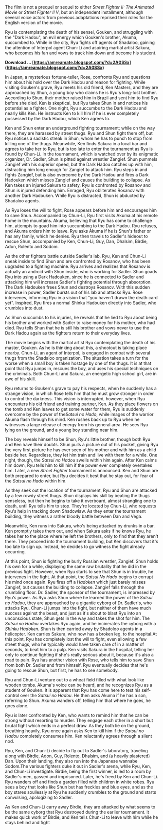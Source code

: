 
 
The film is not a prequel or sequel to either *Street Fighter II: The Animated Movie* or *Street Fighter II V*, but an independent installment, although several voice actors from previous adaptations reprised their roles for the English version of the movie.
 
Ryu is contemplating the death of his sensei, Gouken, and struggling with the "Dark Hadou", an evil energy which Gouken's brother, Akuma, succumbed to. While in the city, Ryu fights off agents of Shadaloo, gaining the attention of Interpol agent Chun-Li and aspiring martial artist Sakura, who becomes his fan and vows to track him down and become his student.
 
**Download … [https://amreamate.blogspot.com/?d=2A0SSx](https://amreamate.blogspot.com/?d=2A0SSx)**


 
In Japan, a mysterious fortune-teller, Rose, confronts Ryu and questions him about his hold over the Dark Hadou and reason for fighting. While visiting Gouken's grave, Ryu meets his old friend, Ken Masters, and they are approached by Shun, a young boy who claims he is Ryu's long-lost brother. According to Shun, their mother raised him in Brazil and sent him to find Ryu before she died. Ken is skeptical, but Ryu takes Shun in and notices his potential as a fighter. One night, Ryu succumbs to the Dark Hadou and nearly kills Ken. He instructs Ken to kill him if he is ever completely possessed by the Dark Hadou, which Ken agrees to.
 
Ken and Shun enter an underground fighting tournament; while on the way there, they are harassed by street thugs. Ryu and Shun fight them off, but Ryu notices a sadistic streak in Shun, whom he has to punch to stop from killing one of the thugs. Meanwhile, Ken finds Sakura in a local bar and agrees to take her to Ryu, but is too late to enter the tournament as Ryu is found by Chun-Li. In the tournament, which is watched over by its enigmatic organizer, Dr. Sadler, Shun is pitted against wrestler Zangief. Shun pummels Zangief with his superior speed, but the Dark Hadou catches up with him, distracting him long enough for Zangief to attack him. Ryu steps in and fights Zangief, but is also overcome by the Dark Hadou and fires a Dark Hadouken which misses Zangief and causes the building to collapse. As Ken takes an injured Sakura to safety, Ryu is confronted by Rosanov and Shun is injured defending him. Enraged, Ryu obliterates Rosanov with another Dark Hadouken. While Ryu is distracted, Shun is abducted by Shadaloo agents.
 
As Ryu loses the will to fight, Rose appears before him and encourages him to save Shun. Accompanied by Chun-Li, Ryu first visits Akuma at his remote home in the mountains. Akuma, believing that Ryu has come to challenge him, attempts to goad him into succumbing to the Dark Hadou. Ryu refuses, and Akuma orders him to leave. Ryu asks Akuma if he is Shun's father or has any family, which he denies. Ryu then travels to Sadler's hideout to rescue Shun, accompanied by Ken, Chun-Li, Guy, Dan, Dhalsim, Birdie, Adon, Rolento and Sodom.
 
As the other fighters battle outside Sadler's lab, Ryu, Ken and Chun-Li sneak inside to find Shun and are confronted by Rosanov, who has been upgraded to a fighting machine. Ryu arrives and realizes that Rosanov is actually an android with Shun inside, who is working for Sadler. Shun goads Ryu into using a Dark Hadouken, since he is connected to Sadler and attacking him will increase Sadler's fighting potential through absorption. The Dark Hadouken frees Shun and destroys Rosanov. With this sudden increase in power, Sadler bursts out of his lab and attacks Ryu. Rose intervenes, informing Ryu in a vision that "you haven't drawn the death card yet". Inspired, Ryu fires a normal Shinku Hadouken directly into Sadler, who crumbles into dust.
 
As Shun succumbs to his injuries, he reveals that he lied to Ryu about being his brother and worked with Sadler to raise money for his mother, who had died. Ryu tells Shun that he is still his brother and vows never to use the Dark Hadou again as the fighters return to their everyday lives.
 
The movie begins with the martial artist Ryu contemplating the death of his master, Gouken. As he is thinking about this, a shootout is taking place nearby. Chun-Li, an agent of Interpol, is engaged in combat with several thugs from the Shadaloo organization. The situation takes a turn for the worse when a small boy is taken hostage by one of the thugs. It is at that point that Ryu jumps in, rescues the boy, and uses his special techniques on the criminals. Both Chun-Li and Sakura, an energetic high school girl, are in awe of his skill.

Ryu returns to Gouken's grave to pay his respects, when he suddenly has a strange vision, in which Rose tells him that he must grow stronger in order to control the darkness. This vision is interrupted, however, when Ryu encounters his old friend and training partner, Ken. As they place flowers on the tomb and Ken leaves to get some water for them, Ryu is suddenly overcome by the power of the*Satsui no Hado*, while images of the warrior Akuma flash through his mind. Ken rushes back up to Ryu when he witnesses a large release of energy from his general area. He sees Ryu lying on the ground, and a young boy standing near him.
 
The boy reveals himself to be Shun, Ryu's little brother, though both Ryu and Ken have their doubts. Shun pulls a picture out of his pocket, giving Ryu the very first picture he has ever seen of his mother and with him as a child beside her. Regardless, they let him train and live with them for a while. One night, though, the *Satsui no Hadou* swells within him again. After Ken calms him down, Ryu tells him to kill him if the power ever completely overtakes him. Later, a new *Street Fighter* tournament is announced. Ken and Shun are both prepared to enter, but Ryu decides it best that he stay out, for fear of the *Satsui no Hado* within him.
 
As they seek out the location of the tournament, Ryu and Shun are attacked by a few rowdy street thugs. Shun displays his skill by beating the thugs senseless, but then he begins to take it overboard, almost strangling one to death, until Ryu tells him to stop. They're located by Chun-Li, who requests Ryu's help in tracking down Shadowlaw. As they enter the tournament building, they witness a rather bloody battle between Dan and Vega.
 
Meanwhile, Ken runs into Sakura, who's being attacked by drunks in a bar. Ken promptly takes them out, and when Sakura asks if he knows Ryu, he takes her to the place where he left the brothers, only to find that they aren't there. They proceed into the tournament building, but Ken discovers that it's too late to sign up. Instead, he decides to go witness the fight already occurring.
 
At this point, Shun is fighting the burly Russian wrestler, Zangief. Shun holds his own for a while, displaying the same raw brutality that he did in the previous fight. However, when Ryu starts to see that Shun is in trouble, he intervenes in the fight. At that point, the *Satsui No Hado* begins to corrupt his mind once again. Ryu fires off a *Hadoken* which just barely misses Zangief, but causes the building to collapse. Zangief falls through the crumbling floor. Dr. Sadler, the sponsor of the tournament, is impressed by Ryu's power. As Ryu asks Shun where he learned the power of the *Satsui no Hadou*, they are approached by a gigantic cyborg of Dr. Sadler's, who attacks Ryu. Chun-Li jumps into the fight, but neither of them have much success against the beast, and just as it's about to blast Ryu into an unconscious state, Shun gets in the way and takes the shot for him. The *Satsui no Hadou* overtakes Ryu again, and he incinerates the cyborg with a *Shinku Hadoken*. Shun is then carried away by Shadoloo agents in a helicopter. Ken carries Sakura, who now has a broken leg, to the hospital.At this point, Ryu has completely lost the will to fight, even allowing a few street thugs, who he typically would have taken care of in a matter of seconds, to beat him to a pulp. Ken visits Sakura in the hospital, telling her only to continue fighting if she's really serious about it, because it's also a road to pain. Ryu has another vision with Rose, who tells him to save Shun from both Dr. Sadler and from himself. Ryu eventually decides that he's going to rescue Shun, but first, he has to see somebody.
 
Ryu and Chun-Li venture out to a wheat field filled with what look like wooden tombs. Akuma's voice can be heard, and he recognizes Ryu as a student of Gouken. It is apparent that Ryu has come here to test his self-control over the *Satsui no Hadou*. He then asks Akuma if he has a son, referring to Shun. Akuma wanders off, telling him that where he goes, he goes alone.
 
Ryu is later confronted by Ken, who wants to remind him that he can be strong without resorting to murder. They engage each other in a short but brutal fight which ends in a perfect draw. As they both lie on the ground, breathing heavily, Ryu once again asks Ken to kill him if the *Satsui no Hadou* completely consumes him. Ken reluctantly agrees through a silent nod.
 
Ryu, Ken, and Chun-Li decide to fly out to Sadler's laboratory, traveling along with Birdie, Adon, Guy, Rolento, Dhalsim, and (a heavily plastered) Dan. Upon their landing, they also run into the Japanese wannabe Sodom.The various fighters duke it out in Sadler's arena, while Ryu, Ken, and Chun-Li investigate. Birdie, being the first winner, is led to a room by Sadler's men, gassed and imprisoned. Later, he's freed by Ken and Chun-Li. Ryu wanders off and finds a garden filled with children in white robes. Ryu sees a boy that looks like Shun but has freckles and blue eyes, and as the boy stares soullessly at Ryu he suddenly crumbles to the ground and starts convulsing, apologizing to Sadler.
 
As Ken and Chun-Li carry away Birdie, they are attacked by what seems to be the same cyborg that Ryu destroyed during the earlier tournament. It makes quick work of Birdie, and Ken tells Chun-Li to leave with him while he stays behind and fight